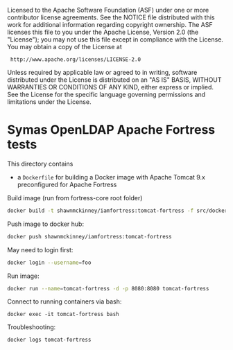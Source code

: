 
   Licensed to the Apache Software Foundation (ASF) under one
   or more contributor license agreements.  See the NOTICE file
   distributed with this work for additional information
   regarding copyright ownership.  The ASF licenses this file
   to you under the Apache License, Version 2.0 (the
   "License"); you may not use this file except in compliance
   with the License.  You may obtain a copy of the License at

     http://www.apache.org/licenses/LICENSE-2.0

   Unless required by applicable law or agreed to in writing,
   software distributed under the License is distributed on an
   "AS IS" BASIS, WITHOUT WARRANTIES OR CONDITIONS OF ANY
   KIND, either express or implied.  See the License for the
   specific language governing permissions and limitations
   under the License.

Symas OpenLDAP Apache Fortress tests
==================================

This directory contains

* a `Dockerfile` for building a Docker image with Apache Tomcat 9.x preconfigured for Apache Fortress

Build image (run from fortress-core root folder)

```bash
docker build -t shawnmckinney/iamfortress:tomcat-fortress -f src/docker/tomcat/Dockerfile .
```

Push image to docker hub:

```bash
docker push shawnmckinney/iamfortress:tomcat-fortress
```

May need to login first:

```bash
docker login --username=foo
```

Run image:

```bash
docker run --name=tomcat-fortress -d -p 8080:8080 tomcat-fortress
```

Connect to running containers via bash:

```
docker exec -it tomcat-fortress bash
```

Troubleshooting:

```bash
docker logs tomcat-fortress
```
